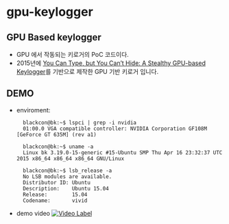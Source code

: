 # gpu-keylogger

GPU Based keylogger
-------------------
* GPU 에서 작동되는 키로거의 PoC 코드이다.
* 2015년에 [You Can Type, but You Can’t Hide: A Stealthy GPU-based Keylogger](https://www3.cs.stonybrook.edu/~mikepo/papers/gpukeylogger.eurosec13.pdf)를 기반으로 제작한 GPU 기반 키로거 입니다.

DEMO
----
* enviroment:

        blackcon@bk:~$ lspci | grep -i nvidia
        01:00.0 VGA compatible controller: NVIDIA Corporation GF108M [GeForce GT 635M] (rev a1)

        blackcon@bk:~$ uname -a
        Linux bk 3.19.0-15-generic #15-Ubuntu SMP Thu Apr 16 23:32:37 UTC 2015 x86_64 x86_64 x86_64 GNU/Linux

        blackcon@bk:~$ lsb_release -a
        No LSB modules are available.
        Distributor ID: Ubuntu
        Description:    Ubuntu 15.04
        Release:        15.04
        Codename:       vivid


* demo video
[![Video Label](https://play-tv.kakao.com/v/71853580)](https://play-tv.kakao.com/v/71853580)
